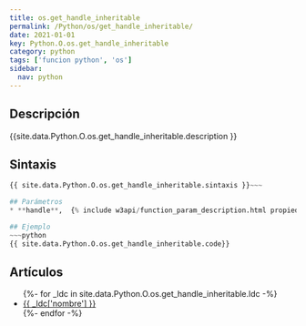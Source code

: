```yaml
---
title: os.get_handle_inheritable
permalink: /Python/os/get_handle_inheritable/
date: 2021-01-01
key: Python.O.os.get_handle_inheritable
category: python
tags: ['funcion python', 'os']
sidebar: 
  nav: python
---
```


## Descripción
{{site.data.Python.O.os.get_handle_inheritable.description }}

## Sintaxis
~~~python
{{ site.data.Python.O.os.get_handle_inheritable.sintaxis }}~~~

## Parámetros
* **handle**,  {% include w3api/function_param_description.html propiedad=site.data.Python.O.os.get_handle_inheritable valor="handle" %}

## Ejemplo
~~~python
{{ site.data.Python.O.os.get_handle_inheritable.code}}
~~~

## Artículos
<ul>
{%- for _ldc in site.data.Python.O.os.get_handle_inheritable.ldc -%}
   <li>
       <a href="{{_ldc['url'] }}">{{ _ldc['nombre'] }}</a>
   </li>
{%- endfor -%}
</ul>
